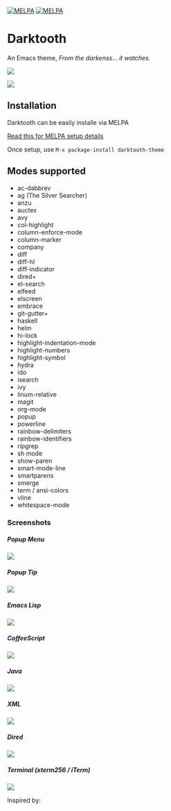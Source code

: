 [![MELPA](http://stable.melpa.org/packages/darktooth-theme-badge.svg)](http://stable.melpa.org/#/darktooth-theme) [![MELPA](http://melpa.org/packages/darktooth-theme-badge.svg)](http://melpa.org/#/darktooth-theme)

# Darktooth

An Emacs theme, *From the darkenss... it watches.*

![](darktooth-java.png)

![](darktooth-vera.png)

## Installation

Darktooth can be easily installe via MELPA

[Read this for MELPA setup details](http://melpa.org/#/getting-started)

Once setup, use `M-x package-install darktooth-theme`

## Modes supported

- ac-dabbrev
- ag (The Silver Searcher)
- anzu
- auctex
- avy
- col-highlight
- column-enforce-mode
- column-marker
- company
- diff
- diff-hl
- diff-indicator
- dired+
- el-search
- elfeed
- elscreen
- embrace
- git-gutter+
- haskell
- helm
- hi-lock
- highlight-indentation-mode
- highlight-numbers
- highlight-symbol
- hydra
- ido
- isearch
- ivy
- linum-relative
- magit
- org-mode
- popup
- powerline
- rainbow-delimiters
- rainbow-identifiers
- ripgrep
- sh mode
- show-paren
- smart-mode-line
- smartparens
- smerge
- term / ansi-colors
- vline
- whitespace-mode

### Screenshots

##### Popup Menu

![](darktooth-popup-menu.png)

##### Popup Tip

![](darktooth-popup-tip.png)

##### Emacs Lisp

![](darktooth-emacslisp.png)

##### CoffeeScript

![](darktooth-coffee.png)

##### Java

![](darktooth-java.png)

##### XML

![](darktooth-xml.png)

##### Dired

![](darktooth-dired.png)

##### Terminal (xterm256 / iTerm)

![](darktooth-terminal.png)

Inspired by:

[gruvbox]: https://github.com/Greduan/emacs-theme-gruvbox
[soothe]: https://github.com/emacsfodder/emacs-soothe-theme
